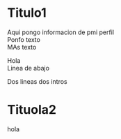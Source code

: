 # Titulo1

Aqui pongo informacion de pmi perfil  
Ponfo texto  
MAs texto  

Hola  
Linea de abajo  

Dos lineas dos intros

# Tituola2

hola 